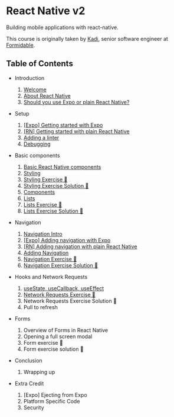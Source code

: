 # React Native v2

Building mobile applications with react-native.

This course is originally taken by [Kadi](https://github.com/kadikraman), senior software engineer at [Formidable](https://formidable.com/).

## Table of Contents

- Introduction
   1. [Welcome](src/01.welcome.md)
   2. [About React Native](src/02.about-rn.md)
   3. [Should you use Expo or plain React Native?](src/03.expo-vs-rn.md)

- Setup
   1. [\[Expo\] Getting started with Expo](src/04.getting-started-with-expo.md)
   2. [\[RN\] Getting started with plain React Native](src/05.getting-started-with-plain-rn.md)
   3. [Adding a linter](src/06.adding-linter.md)
   4. [Debugging](src/07.debugging.md)

- Basic components
   1. [Basic React Native components](./src/08.basic-rn-components.md)
   2. [Styling](./src/09.styling.md)
   3. [Styling Exercise 📝](./src/10.styling-exercise.md)
   4. [Styling Exercise Solution 👀](./src/11.styling-solution.md)
   5. [Components](./src/12.components.md)
   6. [Lists](./src/13.lists.md)
   7. [Lists Exercise 📝](./src/14.lists-exercise.md)
   8. [Lists Exercise Solution 👀](./src/15.lists-exercise-solution.md)

- Navigation
   1. [Navigation Intro](./src/16.navigation-intro.md)
   2. [[Expo] Adding navigation with Expo](./src/17.adding-navigation-expo.md)
   3. [[RN] Adding navigation with plain React Native](./src/18.adding-navigation-plain-rn.md)
   4. [Adding Navigation](./src/19.adding-navigation.md)
   5. [Navigation Exercise 📝](./src/20.navigation-exercise.md)
   6. [Navigation Exercise Solution 👀](./src/21.navigation-exercise-solution.md)

- Hooks and Network Requests
  1. [useState, useCallback, useEffect](./src/22.hooks.md)
  2. [Network Requests Exercise 📝](./src/23.network-requests-exercise.md)
  3. Network Requests Exercise Solution 👀
  4. Pull to refresh

- Forms
  1. Overview of Forms in React Native
  2. Opening a full screen modal
  3. Form exercise 📝
  4. Form exercise solution 👀

- Conclusion
  1. Wrapping up

- Extra Credit
  1. [Expo] Ejecting from Expo
  2. Platform Specific Code
  3. Security
